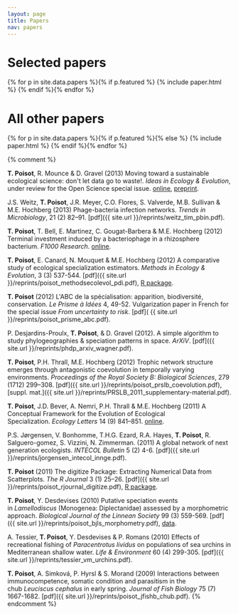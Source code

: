 ```yaml
---
layout: page
title: Papers
nav: papers
---
```


# Selected papers

{% for p in site.data.papers %}{% if p.featured %}
{% include paper.html %}
{% endif %}{% endfor %}

# All other papers

{% for p in site.data.papers %}{% if p.featured %}{% else %}
{% include paper.html %}
{% endif %}{% endfor %}


{% comment %}

**T. Poisot**, R. Mounce & D. Gravel (2013) Moving toward a sustainable ecological science: don't let data go to waste!. *Ideas in Ecology & Evolution*, under review for the Open Science special issue. [online](http://library.queensu.ca/ojs/index.php/IEE/article/view/4632), [preprint](http://figshare.com/articles/Moving_toward_a_sustainable_ecological_science_don_t_let_data_go_to_waste_/693745). <i class="fa fa-unlock-alt"></i>

J.S. Weitz, **T. Poisot**, J.R. Meyer, C.O. Flores, S. Valverde, M.B. Sullivan & M.E. Hochberg (2013) Phage-bacteria infection networks. *Trends in Microbiology*, 21 (2) 82–91. [pdf]({{ site.url }}/reprints/weitz_tim_pbin.pdf).

**T. Poisot**, T. Bell, E. Martinez, C. Gougat-Barbera & M.E. Hochberg (2012) Terminal investment induced by a bacteriophage in a rhizosphere bacterium. *F1000 Research*. [online](http://f1000research.com/articles/1-21/v2).  <i class="fa fa-unlock-alt"></i>

**T. Poisot**, E. Canard, N. Mouquet & M.E. Hochberg (2012) A comparative study of ecological specialization estimators. *Methods in Ecology & Evolution*, 3 (3) 537-544. [pdf]({{ site.url }}/reprints/poisot_methodsecolevol_pdi.pdf), [R package](https://r-forge.r-project.org/R/?group_id=593).

**T. Poisot** (2012) L'ABC de la spécialisation: apparition, biodiversité, conservation. *Le Prisme à Idées* 4, 49-52. Vulgarization paper in French for the special issue *From uncertainty to risk*. [pdf]( {{ site.url }}/reprints/poisot_prisme_abc.pdf).

P.&nbsp;Desjardins-Proulx, **T. Poisot**, & D. Gravel (2012). A simple algorithm to study phylogeographies & speciation patterns in space. *ArXiV*. [pdf]({{ site.url }}/reprints/phdp_arxiv_wagner.pdf). <i class="fa fa-unlock-alt"></i>

**T. Poisot**, P.H. Thrall, M.E. Hochberg (2012) Trophic network structure emerges through antagonistic coevolution in temporally varying environments. *Proceedings of the Royal Society B: Biological Sciences*, 279 (1712) 299–308. [pdf]({{ site.url }}/reprints/poisot_prslb_coevolution.pdf), [suppl. mat.]({{ site.url }}/reprints/PRSLB_2011_supplementary-material.pdf).

**T. Poisot**, J.D. Bever, A. Nemri, P.H. Thrall & M.E. Hochberg (2011) A Conceptual Framework for the Evolution of Ecological Specialization. *Ecology Letters* 14 (9) 841–851. [online](http://onlinelibrary.wiley.com/doi/10.1111/j.1461-0248.2011.01645.x/full). <i class="fa fa-unlock-alt"></i>

P.S. Jørgensen, V. Bonhomme, T.H.G. Ezard, R.A. Hayes, **T. Poisot**, R. Salguero-gomez, S. Vizzini, N. Zimmerman. (2011) A global network of next generation ecologists. *INTECOL Bulletin* 5 (2) 4-6. [pdf]({{ site.url }}/reprints/jorgensen_intecol_innge.pdf).

**T. Poisot** (2011) The digitize Package: Extracting Numerical Data from Scatterplots. *The R Journal* 3 (1) 25–26. [pdf]({{ site.url }}/reprints/poisot_rjournal_digitize.pdf), [R package](https://github.com/tpoisot/digitize). <i class="fa fa-unlock-alt"></i>

**T. Poisot**, Y. Desdevises (2010) Putative speciation events in *Lamellodiscus* (Monogenea: Diplectanidae) assessed by a morphometric approach. *Biological Journal of the Linnean Society* 99 (3) 559-569. [pdf]({{ site.url }}/reprints/poisot_bjls_morphometry.pdf), [data](http://figshare.com/articles/Morphometric_measurements_of_Lamellodiscus_haptoral_parts/97320).

A.&nbsp;Tessier, **T. Poisot**, Y. Desdevises & P. Romans (2010) Effects of recreational fishing of *Paracentrotus lividus* on populations of sea urchins in Mediterranean shallow water. *Life & Environment* 60 (4) 299-305. [pdf]({{ site.url }}/reprints/tessier_vm_urchins.pdf).

**T. Poisot**, A. Simková, P. Hyrsl & S. Morand (2009) Interactions between immunocompetence, somatic condition and parasitism in the chub *Leuciscus cephalus* in early spring. *Journal of Fish Biology* 75 (7) 1667-1682. [pdf]({{ site.url }}/reprints/poisot_jfishb_chub.pdf).
{% endcomment %}
